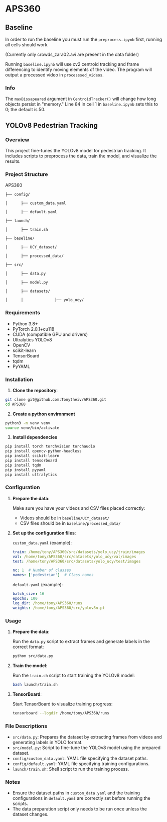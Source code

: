 # APS360

## Baseline

In order to run the baseline you must run the `preprocess.ipynb` first, running all cells should work.

(Currently only crowds_zara02.avi are present in the data folder)

Running `baseline.ipynb` will use cv2 centroid tracking and frame differencing to identify moving elements of the video. The program will output a processed video in `processsed_videos`.

### Info

The `maxDissapeared` argument in `CentroidTracker()` will change how long objects persist in "memory." Line 84 in cell 1 in `baseline.ipynb` sets this to 0; the default is 50.

## YOLOv8 Pedestrian Tracking

### Overview

This project fine-tunes the YOLOv8 model for pedestrian tracking. It includes scripts to preprocess the data, train the model, and visualize the results.

### Project Structure
APS360
```
├── config/

│      ├── custom_data.yaml

│      ├── default.yaml

├── launch/

│      ├── train.sh

├── baseline/

│      ├── UCY_dataset/

│      ├── processed_data/

├── src/

│      ├── data.py

│      ├── model.py

│      ├── datasets/

│      │              ├── yolo_ucy/
```

### Requirements

- Python 3.8+
- PyTorch 2.0.1+cu118
- CUDA (compatible GPU and drivers)
- Ultralytics YOLOv8
- OpenCV
- scikit-learn
- TensorBoard
- tqdm
- PyYAML

### Installation

1. **Clone the repository**:

```bash
git clone git@github.com:Tonytheiv/APS360.git
cd APS360
```
2. **Create a python environment**
```bash
python3 -m venv venv
source venv/bin/activate
```
3. **Install dependencies**
```bash
pip install torch torchvision torchaudio
pip install opencv-python-headless
pip install scikit-learn
pip install tensorboard
pip install tqdm
pip install pyyaml
pip install ultralytics
```
### Configuration

1. **Prepare the data**:

   Make sure you have your videos and CSV files placed correctly:

   - Videos should be in `baseline/UCY_dataset/`
   - CSV files should be in `baseline/processed_data/`

2. **Set up the configuration files**:

   `custom_data.yaml` (example):

   ```yaml
   train: /home/tony/APS360/src/datasets/yolo_ucy/train/images
   val: /home/tony/APS360/src/datasets/yolo_ucy/val/images
   test: /home/tony/APS360/src/datasets/yolo_ucy/test/images

   nc: 1  # Number of classes
   names: ['pedestrian']  # Class names
   ```
   
   `default.yaml` (example):
   ```yaml
   batch_size: 16
   epochs: 100
   log_dir: /home/tony/APS360/runs
   weights: /home/tony/APS360/src/yolov8n.pt
   ```

### Usage

1. **Prepare the data**:

   Run the `data.py` script to extract frames and generate labels in the correct format:

   ```bash
   python src/data.py

2. **Train the model**:

   Run the `train.sh` script to start training the YOLOv8 model:

   ```bash
   bash launch/train.sh

3. **TensorBoard**:

   Start TensorBoard to visualize training progress:

   ```bash
   tensorboard --logdir /home/tony/APS360/runs

### File Descriptions

- `src/data.py`: Prepares the dataset by extracting frames from videos and generating labels in YOLO format.
- `src/model.py`: Script to fine-tune the YOLOv8 model using the prepared dataset.
- `config/custom_data.yaml`: YAML file specifying the dataset paths.
- `config/default.yaml`: YAML file specifying training configurations.
- `launch/train.sh`: Shell script to run the training process.

### Notes

- Ensure the dataset paths in `custom_data.yaml` and the training configurations in `default.yaml` are correctly set before running the scripts.
- The data preparation script only needs to be run once unless the dataset changes.


   

   
   
